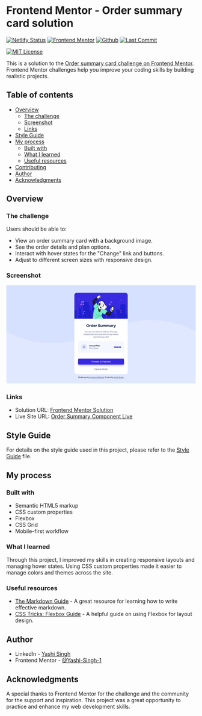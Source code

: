 # Frontend Mentor - Order summary card solution

[![Netlify Status](https://api.netlify.com/api/v1/badges/52d66181-773b-4c2e-8c4f-dac4e9ac1dbe/deploy-status)](https://app.netlify.com/sites/order-summary-component-solutions/deploys)
[![Frontend Mentor](https://img.shields.io/badge/Frontend%20Mentor-Challenge%20Complete-brightblue)](https://www.frontendmentor.io/challenges/order-summary-component-QlPmajDUj)
[![Github](https://img.shields.io/badge/Repository-GitLab-blue)](https://github.com/Yashi-Singh-9/Order-Summary-Component.git)
[![Last Commit](https://img.shields.io/github/last-commit/Yashi-Singh-9/Order-Summary-Component/main?cacheSeconds=60)](https://github.com/Yashi-Singh-9/Order-Summary-Component/commits/main)

[![MIT License](https://img.shields.io/badge/license-MIT-green)](https://opensource.org/licenses/MIT)


This is a solution to the [Order summary card challenge on Frontend Mentor](https://www.frontendmentor.io/challenges/order-summary-component-QlPmajDUj). Frontend Mentor challenges help you improve your coding skills by building realistic projects.

## Table of contents

- [Overview](#overview)
  - [The challenge](#the-challenge)
  - [Screenshot](#screenshot)
  - [Links](#links)
- [Style Guide](style-guide.md)
- [My process](#my-process)
  - [Built with](#built-with)
  - [What I learned](#what-i-learned)
  - [Useful resources](#useful-resources)
- [Contributing](#contributing)
- [Author](#author)
- [Acknowledgments](#acknowledgments)

## Overview

### The challenge

Users should be able to:

- View an order summary card with a background image.
- See the order details and plan options.
- Interact with hover states for the "Change" link and buttons.
- Adjust to different screen sizes with responsive design.

### Screenshot

![Order Summary Card](design/desktop-design.jpg)

### Links

- Solution URL: [Frontend Mentor Solution](https://www.frontendmentor.io/solutions/order-summary-component-Euhi2OlYk6)
- Live Site URL: [Order Summary Component Live](https://order-summary-component-solutions.netlify.app/)

## Style Guide

For details on the style guide used in this project, please refer to the [Style Guide](styleguide.md) file.

## My process

### Built with

- Semantic HTML5 markup
- CSS custom properties
- Flexbox
- CSS Grid
- Mobile-first workflow

### What I learned

Through this project, I improved my skills in creating responsive layouts and managing hover states. Using CSS custom properties made it easier to manage colors and themes across the site. 

### Useful resources

- [The Markdown Guide](https://www.markdownguide.org/) - A great resource for learning how to write effective markdown.
- [CSS Tricks: Flexbox Guide](https://css-tricks.com/snippets/css/a-guide-to-flexbox/) - A helpful guide on using Flexbox for layout design.

## Author

- LinkedIn - [Yashi Singh](https://www.linkedin.com/in/yashi-singh-b4143a246)
- Frontend Mentor - [@Yashi-Singh-1](https://www.frontendmentor.io/profile/Yashi-Singh-1)

## Acknowledgments

A special thanks to Frontend Mentor for the challenge and the community for the support and inspiration. This project was a great opportunity to practice and enhance my web development skills.
